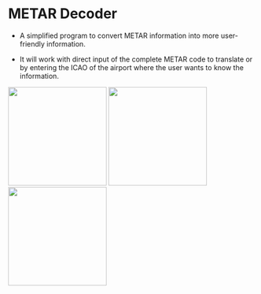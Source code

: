 # **METAR Decoder**


+ A simplified program to convert METAR information into more user-friendly information.



+ It will work with direct input of the complete METAR code to translate or by entering the ICAO of the airport where the user wants to know the information.


<img src="https://github.com/Ruisth/METAR_Decoder/assets/49766880/6bf515ab-657a-4fe4-8a87-bf3f3a766428" width="200" />
<img src="https://github.com/Ruisth/METAR_Decoder/assets/49766880/6803d6a8-eabf-466b-a35b-23644f720448" width="200" />
<img src="https://github.com/Ruisth/METAR_Decoder/assets/49766880/5c57cf2b-bae0-45bb-b48e-96c677c3f123" width="200" />
